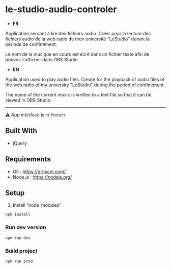 # le-studio-audio-controler

* __FR__

Application servant à lire des fichiers audio. 
Créer pour la lecture des fichiers audio de la web radio de mon université "LeStudio" durant la période de confinement.

Le nom de la musique en cours est écrit dans un fichier texte afin de pouvoir l'afficher dans OBS Studio.

* __EN__

Application used to play audio files.
Create for the playback of audio files of the web radio of my university "LeStudio" during the period of confinement.

The name of the current music is written to a text file so that it can be viewed in OBS Studio.

---

⚠️ App interface is in French.


## Built With
- jQuery

## Requirements ##
- Git : https://git-scm.com/
- Node.js : https://nodejs.org/

## Setup ##
1. Install “node_modules”
```
npm install 
```
### Run dev version
```
npm run dev 
```

### Build project
```
npm run prod
```
